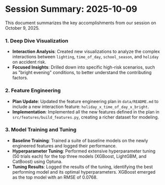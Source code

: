 # Session Summary: 2025-10-09

This document summarizes the key accomplishments from our session on October 9, 2025.

### 1. Deep Dive Visualization

*   **Interaction Analysis**: Created new visualizations to analyze the complex interactions between `lighting`, `time_of_day`, `school_season`, and `holiday` on accident risk.
*   **Focused Insights**: Drilled down into specific high-risk scenarios, such as "bright evening" conditions, to better understand the contributing factors.

### 2. Feature Engineering

*   **Plan Update**: Updated the feature engineering plan in `data/README.md` to include a new interaction feature: `holiday_x_time_of_day_x_bright`.
*   **Implementation**: Implemented all the new features defined in the plan in `src/features/build_features.py`, creating a richer dataset for modeling.

### 3. Model Training and Tuning

*   **Baseline Training**: Trained a suite of baseline models on the newly engineered features and logged their performance.
*   **Hyperparameter Tuning**: Performed extensive hyperparameter tuning (50 trials each) for the top three models (XGBoost, LightGBM, and CatBoost) using Optuna.
*   **Tuning Results**: Logged the results of the tuning, identifying the best performing model and its optimal hyperparameters. XGBoost emerged as the top model with an RMSE of 0.0768.
